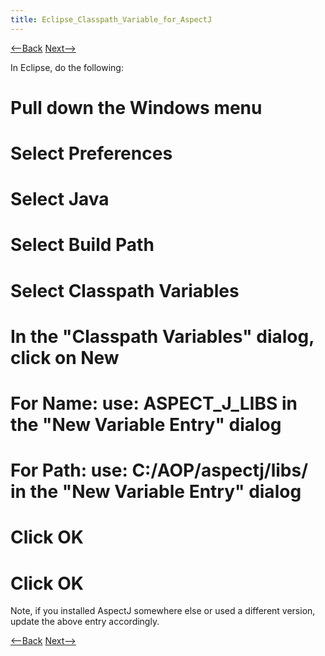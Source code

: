 ```yaml
---
title: Eclipse_Classpath_Variable_for_AspectJ
---
```

[<--Back]({{_site.pagesurl}}/Eclipse_VM_Configuration_for_AspectJ) [Next-->]({{_site.pagesurl}}/Eclipse_Java_Language_Preferences_for_AspectJ)

In Eclipse, do the following:
# Pull down the **Windows** menu
# Select **Preferences**
# Select **Java**
# Select **Build Path**
# Select **Classpath Variables**
# In the "Classpath Variables" dialog, click on **New**
# For **Name:** use: ASPECT_J_LIBS in the "New Variable Entry" dialog
# For **Path:** use: C:/AOP/aspectj/libs/ in the "New Variable Entry" dialog
# Click **OK**
# Click **OK**

Note, if you installed AspectJ somewhere else or used a different version, update the above entry accordingly.

[<--Back]({{_site.pagesurl}}/Eclipse_VM_Configuration_for_AspectJ) [Next-->]({{_site.pagesurl}}/Eclipse_Java_Language_Preferences_for_AspectJ)
